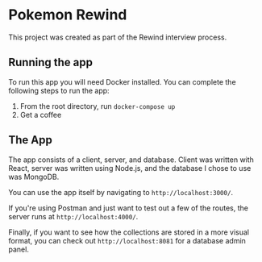 # Pokemon Rewind
This project was created as part of the Rewind interview process.

## Running the app
To run this app you will need Docker installed. You can complete the following steps to run the app:
1. From the root directory, run `docker-compose up`
2. Get a coffee

## The App
The app consists of a client, server, and database. Client was written with React, server was written using Node.js, and the database I chose to use was MongoDB.

You can use the app itself by navigating to `http://localhost:3000/`. 

If you're using Postman and just want to test out a few of the routes, the server runs at `http://localhost:4000/`.

Finally, if you want to see how the collections are stored in a more visual format, you can check out `http://localhost:8081` for a database admin panel.
